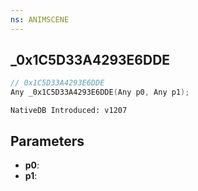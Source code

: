 ```yaml
---
ns: ANIMSCENE
---
```

## _0x1C5D33A4293E6DDE

```c
// 0x1C5D33A4293E6DDE
Any _0x1C5D33A4293E6DDE(Any p0, Any p1);
```

```
NativeDB Introduced: v1207
```

## Parameters
* **p0**:
* **p1**:
